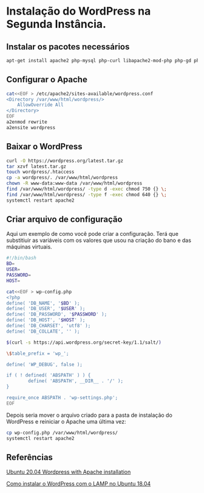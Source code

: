 # Instalação do WordPress na Segunda Instância.

## Instalar os pacotes necessários

```bash
apt-get install apache2 php-mysql php-curl libapache2-mod-php php-gd php-mbstring php-xml php-xmlrpc php-soap php-intl php-zip
```

## Configurar o Apache

```bash
cat<<EOF > /etc/apache2/sites-available/wordpress.conf
<Directory /var/www/html/wordpress/>
    AllowOverride All
</Directory>
EOF
a2enmod rewrite
a2ensite wordpress
```

## Baixar o WordPress

```bash
curl -O https://wordpress.org/latest.tar.gz
tar xzvf latest.tar.gz
touch wordpress/.htaccess
cp -a wordpress/. /var/www/html/wordpress
chown -R www-data:www-data /var/www/html/wordpress
find /var/www/html/wordpress/ -type d -exec chmod 750 {} \;
find /var/www/html/wordpress/ -type f -exec chmod 640 {} \;
systemctl restart apache2
```

## Criar arquivo de configuração

Aqui um exemplo de como você pode criar a configuração. Terá que substitiuir as variáveis com os valores que usou na criação do bano e das máquinas virtuais.

```bash
#!/bin/bash
BD=
USER=
PASSWORD=
HOST=

cat<<EOF > wp-config.php
<?php
define( 'DB_NAME', '$BD' );
define( 'DB_USER', '$USER' );
define( 'DB_PASSWORD', '$PASSWORD' );
define( 'DB_HOST', '$HOST' );
define( 'DB_CHARSET', 'utf8' );
define( 'DB_COLLATE', '' );

$(curl -s https://api.wordpress.org/secret-key/1.1/salt/)

\$table_prefix = 'wp_';

define( 'WP_DEBUG', false );

if ( ! defined( 'ABSPATH' ) ) {
        define( 'ABSPATH', __DIR__ . '/' );
}

require_once ABSPATH . 'wp-settings.php';
EOF
```

Depois seria mover o arquivo criado para a pasta de instalação do WordPress e reiniciar o Apache uma última vez:

```bash
cp wp-config.php /var/www/html/wordpress/
systemctl restart apache2
```

## Referências
[Ubuntu 20.04 Wordpress with Apache installation](https://linuxconfig.org/ubuntu-20-04-wordpress-with-apache-installation)

[Como instalar o WordPress com o LAMP no Ubuntu 18.04](https://www.digitalocean.com/community/tutorials/how-to-install-wordpress-with-lamp-on-ubuntu-18-04-pt)
